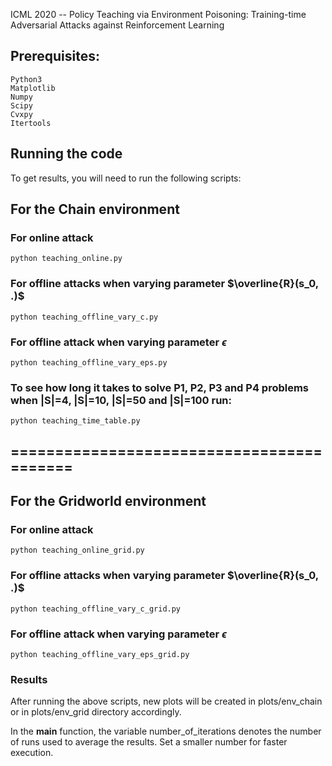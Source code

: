 ICML 2020 -- Policy Teaching via Environment Poisoning: Training-time Adversarial Attacks against Reinforcement Learning

## Prerequisites:
```
Python3
Matplotlib
Numpy
Scipy
Cvxpy
Itertools
```

## Running the code
To get results, you will need to run the following scripts:

## For the Chain environment

### For online attack
```
python teaching_online.py
```

### For offline attacks when varying parameter $\overline{R}(s_0, .)$
```
python teaching_offline_vary_c.py
```

### For offline attack when varying parameter $\epsilon$
```
python teaching_offline_vary_eps.py
```

### To see how long it takes to solve P1, P2, P3 and P4 problems when |S|=4, |S|=10, |S|=50 and |S|=100 run:
```
python teaching_time_table.py
```
## ==========================================

## For the Gridworld environment

### For online attack 
```
python teaching_online_grid.py
```

### For offline attacks when varying parameter $\overline{R}(s_0, .)$ 
```
python teaching_offline_vary_c_grid.py
```

### For offline attack when varying parameter $\epsilon$
```
python teaching_offline_vary_eps_grid.py
```

### Results

After running the above scripts, new plots will be created in plots/env_chain or in plots/env_grid directory accordingly.

In the __main__ function, the variable number_of_iterations denotes the number of runs used to average the results. Set a smaller number for faster execution.
